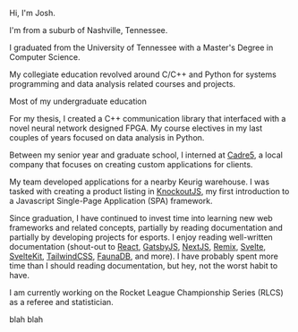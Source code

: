 ---
---

Hi, I'm Josh. 

I'm from a suburb of Nashville, Tennessee. 

I graduated from the University of Tennessee with a Master's Degree in Computer Science.

My collegiate education revolved around C/C++ and Python for systems programming and data analysis related courses and projects. 

Most of my undergraduate education 

For my thesis, I created a C++ communication library that interfaced with a novel neural network designed FPGA. My course electives in my last couples of years focused on data analysis in Python. 

Between my senior year and graduate school, I interned at [Cadre5](https://www.cadre5.com/), a local company that focuses on creating custom applications for clients. 

My team developed applications for a nearby Keurig warehouse. I was tasked with creating a product listing in [KnockoutJS](https://knockoutjs.com/), my first introduction to a Javascript Single-Page Application (SPA) framework. 

Since graduation, I have continued to invest time into learning new web frameworks and related concepts, partially by reading documentation and partially by developing projects for esports. I enjoy reading well-written documentation (shout-out to [React](https://reactjs.org/), [GatsbyJS](https://www.gatsbyjs.com/), [NextJS](https://nextjs.org/), [Remix](https://remix.run/), [Svelte](https://svelte.dev/), [SvelteKit](https://kit.svelte.dev/), [TailwindCSS](https://tailwindcss.com/), [FaunaDB](https://fauna.com/), and more). I have probably spent more time than I should reading documentation, but hey, not the worst habit to have.

I am currently working on the Rocket League Championship Series (RLCS) as a referee and statistician.

blah
blah
